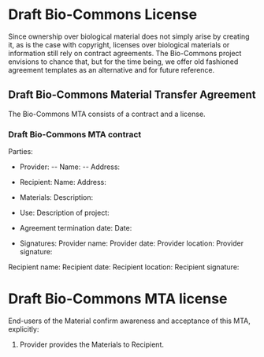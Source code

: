 # Draft Bio-Commons License

Since ownership over biological material does not simply arise by creating it, as is the case with copyright, licenses over biological materials or information still rely on contract agreements. The Bio-Commons project envisions to chance that, but for the time being, we offer old fashioned agreement templates as an alternative and for future reference.

## Draft Bio-Commons Material Transfer Agreement 

The Bio-Commons MTA consists of a contract and a license.

### Draft Bio-Commons MTA contract

Parties:

-	Provider:
-- Name: 
-- Address:

-	Recipient: 
Name:
Address:

- Materials:
Description:

- Use:
Description of project:

- Agreement termination date:
Date:

- Signatures:
Provider name:
Provider date:
Provider location: 
Provider signature:

Recipient name:
Recipient date:
Recipient location:
Recipient signature:

# Draft Bio-Commons MTA license

End-users of the Material confirm awareness and acceptance of this MTA, explicitly: 

1. Provider provides the Materials to Recipient.
